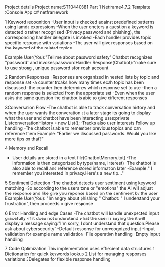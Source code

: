 Project details
Project name:ST10440381 Part 1
Netframe4.7.2
Template :Console App c# netframework

1 Keyword recognition
-User input is checked against predefined patterns using lamda expressions
-When the user eneters a question a keyword is detected o rather recognised (Privacy,password and phishing), the corresponding handler delegate is invoked
-Each handler provides topic specific response with variations
-The user will give responses based on the keyword of the related topics

Example
User(You):"Tell me about password safety"
Chatbot recognizes "password" and invokes passwordHandler
Response(Chatbot):"make sure to use strong , unique password sfor ecah account
 
2 Random Responses 
-Responses are organized in nested lists by topic and response set
-a counter trcaks how many times ecah topic has been discussed
-the counter then determines which response set to use
-then a random response is selected from the approriate set
-Even when the user asks the same question the chatbot is able to give different responses 

3Conversation Flow
-The chatbot is able to track conversation history and when the user wants the converation at a later stage its going to display what the user and chatbot have been interacting uses:private List<string>conversationHistory = new List<string>();
-Tracks also user interests
Follow up handling
-The chatbot is able to remember previous topics and can reference them
Example: "Earlier we discussed passwords. Would you like more tips on that?"

4 Memory and Recall
- User details are stored in a text file(ChatbotMemory.txt)
-The information is then categorized by type(name, interest)
-The chatbot is also able to recall and reference stored information later
-Example:" I remember you interested in privacy.Here's a new tip..."

5 Sentiment Detection
-The chatbot detects user sentiment using keyword matching
-So according to the users tone or "emotions" the Ai will adjust the response and like give you reponse based on the sentiment by the user
Example
User(You): "Im angry about phishing "
Chatbot: " I understand your frustration", then proceeds o give response

6 Error Handling and edge Cases
-The chatbot will handle unexpected input gracefully
-if it does not understand what the user is saying the  it will display a message saying:"I'm sorry, I dont understand that question.Please ask about cybersecurity"
-Default response for unrecognized input
-Input validation for example name validation
-File operation handling
-Empty input handling

7 Code Optimization
This implementation uses effiecient data structures
1 Dictionaries for quick keywords lookup
2 List for managing responses variations
3Delegates for flexible response handling


